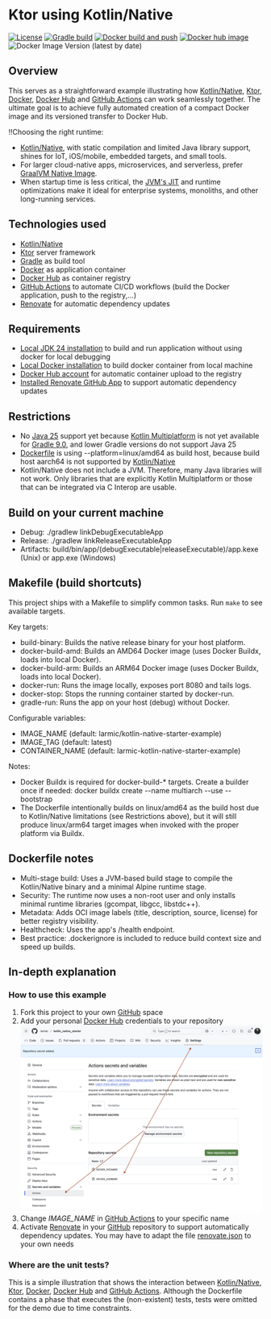 # Ktor using Kotlin/Native

[![License](https://img.shields.io/badge/License-Apache%202.0-blue.svg)](https://opensource.org/licenses/Apache-2.0)
[![Gradle build](https://github.com/larmic/ktor_with_kotlin_native-starter/actions/workflows/gradle-build.yml/badge.svg)](https://github.com/larmic/ktor_with_kotlin_native-starter/actions/workflows/gradle-build.yml)
[![Docker build and push](https://github.com/larmic/ktor_with_kotlin_native-starter/actions/workflows/docker-build-push.yml/badge.svg)](https://github.com/larmic/ktor_with_kotlin_native-starter/actions/workflows/docker-build-push.yml)
[![Docker hub image](https://img.shields.io/docker/image-size/larmic/kotlin_native-starter?label=dockerhub)](https://hub.docker.com/repository/docker/larmic/kotlin_native-starter)
![Docker Image Version (latest by date)](https://img.shields.io/docker/v/larmic/kotlin_native-starter)

## Overview
This serves as a straightforward example illustrating how [Kotlin/Native](https://kotlinlang.org/docs/native-overview.html), [Ktor](https://ktor.io/), [Docker](https://www.docker.com/), [Docker Hub](https://hub.docker.com/) and [GitHub Actions](https://github.com/features/actions) can work seamlessly together.
The ultimate goal is to achieve fully automated creation of a compact Docker image and its versioned
transfer to Docker Hub.

‼️Choosing the right runtime:
- [Kotlin/Native](https://kotlinlang.org/docs/native-overview.html), with static compilation and limited Java library support, shines for IoT, iOS/mobile, embedded targets, and small tools.
- For larger cloud-native apps, microservices, and serverless, prefer [GraalVM Native Image](https://www.graalvm.org/latest/reference-manual/native-image/).
- When startup time is less critical, the [JVM's JIT](https://www.ibm.com/docs/de/sdk-java-technology/8?topic=reference-jit-compiler) and runtime optimizations make it ideal for enterprise systems, monoliths, and other long-running services.

## Technologies used
* [Kotlin/Native](https://kotlinlang.org/docs/native-overview.html)
* [Ktor](https://ktor.io/) server framework
* [Gradle](https://gradle.org/) as build tool
* [Docker](https://www.docker.com/) as application container
* [Docker Hub](https://hub.docker.com/) as container registry
* [GitHub Actions](https://github.com/features/actions) to automate CI/CD workflows (build the Docker application, push to the registry,...)
* [Renovate](renovate.json) for automatic dependency updates

## Requirements
* [Local JDK 24 installation](https://openjdk.org/projects/jdk/24/) to build and run application without using docker for local debugging
* [Local Docker installation](https://docs.docker.com/engine/install/) to build docker container from local machine
* [Docker Hub account](https://hub.docker.com/signup) for automatic container upload to the registry
* [Installed Renovate GitHub App](https://github.com/apps/renovate) to support automatic dependency updates

## Restrictions
* No [Java 25](https://openjdk.org/projects/jdk/25/) support yet because [Kotlin Multiplatform](https://www.jetbrains.com/help/kotlin-multiplatform-dev/multiplatform-compatibility-guide.html) is not yet available for [Gradle 9.0](https://docs.gradle.org/current/userguide/compatibility.html), and lower Gradle versions do not support Java 25
* [Dockerfile](Dockerfile) is using --platform=linux/amd64 as build host, because build host aarch64 is not supported by [Kotlin/Native](https://youtrack.jetbrains.com/issue/KT-36871/Support-Aarch64-Linux-as-a-host-for-the-Kotlin-Native)
* Kotlin/Native does not include a JVM. Therefore, many Java libraries will not work. Only libraries that are explicitly Kotlin Multiplatform or those that can be integrated via C Interop are usable.

## Build on your current machine
- Debug: ./gradlew linkDebugExecutableApp
- Release: ./gradlew linkReleaseExecutableApp
- Artifacts: build/bin/app/(debugExecutable|releaseExecutable)/app.kexe (Unix) or app.exe (Windows)

## Makefile (build shortcuts)

This project ships with a Makefile to simplify common tasks. Run `make` to see available targets.

Key targets:
- build-binary: Builds the native release binary for your host platform.
- docker-build-amd: Builds an AMD64 Docker image (uses Docker Buildx, loads into local Docker).
- docker-build-arm: Builds an ARM64 Docker image (uses Docker Buildx, loads into local Docker).
- docker-run: Runs the image locally, exposes port 8080 and tails logs.
- docker-stop: Stops the running container started by docker-run.
- gradle-run: Runs the app on your host (debug) without Docker.

Configurable variables:
- IMAGE_NAME (default: larmic/kotlin-native-starter-example)
- IMAGE_TAG (default: latest)
- CONTAINER_NAME (default: larmic-kotlin-native-starter-example)

Notes:
- Docker Buildx is required for docker-build-* targets. Create a builder once if needed:
  docker buildx create --name multiarch --use --bootstrap
- The Dockerfile intentionally builds on linux/amd64 as the build host due to Kotlin/Native limitations (see Restrictions above),
  but it will still produce linux/arm64 target images when invoked with the proper platform via Buildx.

## Dockerfile notes

- Multi-stage build: Uses a JVM-based build stage to compile the Kotlin/Native binary and a minimal Alpine runtime stage.
- Security: The runtime now uses a non-root user and only installs minimal runtime libraries (gcompat, libgcc, libstdc++).
- Metadata: Adds OCI image labels (title, description, source, license) for better registry visibility.
- Healthcheck: Uses the app's /health endpoint.
- Best practice: .dockerignore is included to reduce build context size and speed up builds.

## In-depth explanation

### How to use this example

1. Fork this project to your own [GitHub](https://github.com/) space
2. Add your personal [Docker Hub](https://hub.docker.com/) credentials to your repository
![docker_hub_credentials](assets/docker_hub_credentials.png)
3. Change _IMAGE_NAME_ in [GitHub Actions](.github/workflows/docker-build-push.yml) to your specific name
4. Activate [Renovate](renovate.json) in your [GitHub](https://github.com/) repository to support automatically dependency updates. You may have to adapt the file [renovate.json](renovate.json) to your own needs

### Where are the unit tests?

This is a simple illustration that shows the interaction between [Kotlin/Native](https://kotlinlang.org/docs/native-overview.html), [Ktor](https://ktor.io/), [Docker](https://www.docker.com/), [Docker Hub](https://hub.docker.com/) and [GitHub Actions](https://github.com/features/actions). Although the Dockerfile contains a phase that executes the
(non-existent) tests, tests were omitted for the demo due to time constraints.